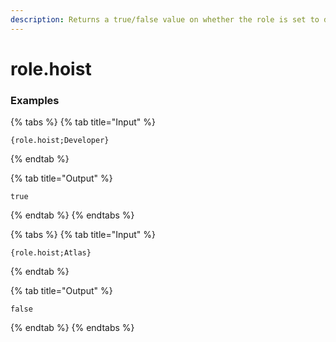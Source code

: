 ```yaml
---
description: Returns a true/false value on whether the role is set to display members separately from online members.
---
```


# role.hoist <role>

### Examples

{% tabs %}
{% tab title="Input" %}
```text
{role.hoist;Developer}
```
{% endtab %}

{% tab title="Output" %}
```text
true
```
{% endtab %}
{% endtabs %}

{% tabs %}
{% tab title="Input" %}
```text
{role.hoist;Atlas}
```
{% endtab %}

{% tab title="Output" %}
```text
false
```
{% endtab %}
{% endtabs %}